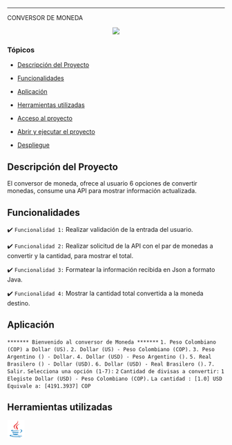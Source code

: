
<hr>
CONVERSOR DE MONEDA
<p align="center">
   <img src="http://img.shields.io/static/v1?label=STATUS&message=EM%20DESPLIEGUE&color=RED&style=for-the-badge" #vitrinedev/>
</p>

### Tópicos 

- [Descripción del Proyecto](#descripcion-proyecto)

- [Funcionalidades](#funcionalidades)

- [Aplicación](#aplicacion)

- [Herramientas utilizadas](#herramientas-utilizadas)

- [Acceso al proyecto](#acceso-proyecto)

- [Abrir y ejecutar el proyecto](#abrir-ejecutar-proyecto)

- [Despliegue](#despliegue)

## Descripción del Proyecto
El conversor de moneda, ofrece al usuario 6 opciones de convertir monedas, consume una API para mostrar información actualizada.
## Funcionalidades
:heavy_check_mark: `Funcionalidad 1:` Realizar validación de la entrada del usuario.

:heavy_check_mark: `Funcionalidad 2:` Realizar solicitud de la API con el par de monedas a convertir y la cantidad, para mostrar el total.

:heavy_check_mark: `Funcionalidad 3:` Formatear la información recibida en Json a formato Java.

:heavy_check_mark: `Funcionalidad 4:` Mostrar la cantidad total convertida a la moneda destino.
## Aplicación
`******* Bienvenido al conversor de Moneda *******`
                `1. Peso Colombiano (COP) a Dollar (US).`
                `2. Dollar (US) - Peso Colombiano (COP).`
                `3. Peso Argentino () - Dollar.`
                `4. Dollar (USD) - Peso Argentino ().`
                `5. Real Brasilero () - Dollar (USD).`
                `6. Dollar (USD) - Real Brasilero ().`
                `7. Salir.`
`Selecciona una opción (1-7):`
`2`
`Cantidad de divisas a convertir:` 
`1`
`Elegiste Dollar (USD) - Peso Colombiano (COP).`
`La cantidad : [1.0] USD Equivale a: [4191.3937] COP`
## Herramientas utilizadas
<a href="https://www.java.com" target="_blank"> <img src="https://raw.githubusercontent.com/devicons/devicon/master/icons/java/java-original.svg" alt="java" width="40" height="40"/> </a> 
